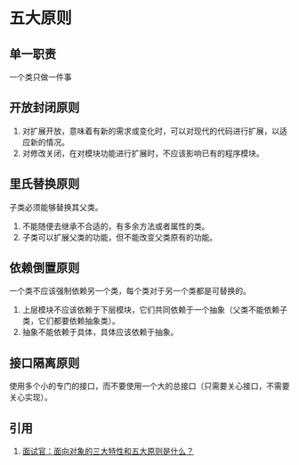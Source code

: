 # 五大原则

## 单一职责

一个类只做一件事

## 开放封闭原则

1. 对扩展开放，意味着有新的需求或变化时，可以对现代的代码进行扩展，以适应新的情况。
1. 对修改关闭，在对模块功能进行扩展时，不应该影响已有的程序模块。

## 里氏替换原则

子类必须能够替换其父类。

1. 不能随便去继承不合适的，有多余方法或者属性的类。
2. 子类可以扩展父类的功能，但不能改变父类原有的功能。

## 依赖倒置原则

一个类不应该强制依赖另一个类，每个类对于另一个类都是可替换的。

1. 上层模块不应该依赖于下层模块，它们共同依赖于一个抽象（父类不能依赖子类，它们都要依赖抽象类）。
2. 抽象不能依赖于具体，具体应该依赖于抽象。

## 接口隔离原则

使用多个小的专门的接口，而不要使用一个大的总接口（只需要关心接口，不需要关心实现）。

## 引用

1. [面试官：面向对象的三大特性和五大原则是什么？](https://learnku.com/articles/30034)
